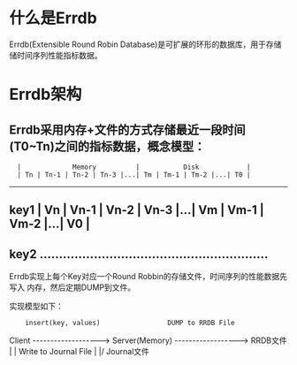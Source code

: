 # 什么是Errdb

Errdb(Extensible Round Robin Database)是可扩展的环形的数据库，用于存储储时间序列性能指标数据。

# Errdb架构

Errdb采用内存+文件的方式存储最近一段时间(T0~Tn)之间的指标数据，概念模型：
-----------------------------------------------------------------
	  | 			Memory			|			Disk			|		
	  |	Tn | Tn-1 | Tn-2 | Tn-3 |...| Tm | Tm-1 | Tm-2 |...| T0 |
-----------------------------------------------------------------
key1  | Vn | Vn-1 | Vn-2 | Vn-3 |...| Vm | Vm-1 | Vm-2 |...| V0 |
-----------------------------------------------------------------
key2  ...........................................................
-----------------------------------------------------------------

Errdb实现上每个Key对应一个Round Robbin的存储文件，时间序列的性能数据先写入
内存，然后定期DUMP到文件。

实现模型如下：

		insert(key, values)					DUMP to RRDB File
Client	-------------------> Server(Memory) ------------------> RRDB文件
								 |
								 |
						Write to Journal File
								 |
								\|/
							Journal文件

